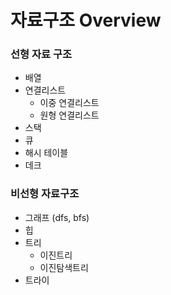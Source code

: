 # 자료구조 Overview

### 선형 자료 구조
- 배열
- 연결리스트
    - 이중 연결리스트
    - 원형 연결리스트
- 스택
- 큐
- 해시 테이블
- 데크

### 비선형 자료구조
- 그래프 (dfs, bfs)
- 힙
- 트리
    - 이진트리
    - 이진탐색트리
- 트라이


